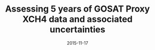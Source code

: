 ---
title: "<b>Assessing 5 years of GOSAT Proxy XCH4 data and associated uncertainties</b>"
collection: publications
permalink: /publication/2015-11-17-Parker
date: 2015-11-17
year: 2015
venue: 'Atmospheric Measurement Techniques'
paperurl: 'https://doi.org/doi:10.5194/amt-8-4785-2015'
citation: '<b>23</b> - Parker R.J., Boesch H., Byckling K., Webb A.J., Palmer P.I. et al., <b>Assessing 5 years of GOSAT Proxy XCH4 data and associated uncertainties</b>, Atmospheric Measurement Techniques, 8, 4785-4801, 2015. <a href="https://doi.org/doi:10.5194/amt-8-4785-2015">doi:10.5194/amt-8-4785-2015</a> (cited 29 times)

'
---